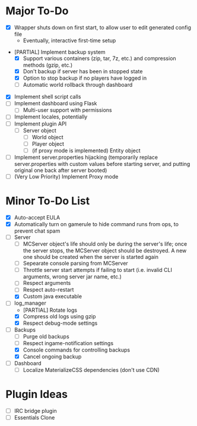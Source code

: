 # Major To-Do #

- [x] Wrapper shuts down on first start, to allow user to edit generated config file
    - Eventually, interactive first-time setup

- [PARTIAL] Implement backup system
    - [x] Support various containers (zip, tar, 7z, etc.) and compression methods (gzip, etc.)
    - [x] Don't backup if server has been in stopped state
    - [x] Option to stop backup if no players have logged in
    - [ ] Automatic world rollback through dashboard
- [x] Implement shell script calls
- [ ] Implement dashboard using Flask
    - [ ] Multi-user support with permissions
- [ ] Implement locales, potentially
- [ ] Implement plugin API
    - [ ] Server object
        - [ ] World object
        - [ ] Player object
        - [ ] (if proxy mode is implemented) Entity object
- [ ] Implement server.properties hijacking (temporarily replace server.properties with custom values before starting server, and putting original one back after server booted)
- [ ] (Very Low Priority) Implement Proxy mode

# Minor To-Do List #
- [x] Auto-accept EULA
- [x] Automatically turn on gamerule to hide command runs from ops, to prevent chat spam
- [ ] Server
    - [ ] MCServer object's life should only be during the server's life; once the server stops, the MCServer object should be destroyed. A new one should be created when the server is started again
    - [ ] Sepearate console parsing from MCServer
    - [ ] Throttle server start attempts if failing to start (i.e. invalid CLI arguments, wrong server jar name, etc.)
    - [ ] Respect arguments
    - [ ] Respect auto-restart
    - [x] Custom java executable
- [ ] log_manager
    - [PARTIAL] Rotate logs
    - [x] Compress old logs using gzip
    - [x] Respect debug-mode settings
- [ ] Backups
    - [ ] Purge old backups
    - [ ] Respect ingame-notification settings
    - [x] Console commands for controlling backups
    - [x] Cancel ongoing backup
- [ ] Dashboard
    - [ ] Localize MaterializeCSS dependencies (don't use CDN)

# Plugin Ideas #
- [ ] IRC bridge plugin
- [ ] Essentials Clone
